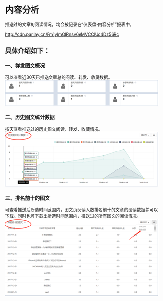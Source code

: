 # 内容分析

推送过的文章的阅读情况，均会被记录在“仪表盘-内容分析”报表中。

http://cdn.parllay.cn/Fm1ylmOIRnsv6eMVCClUc4Dz56Rc

## 具体介绍如下：

### 一、群发图文概况

可以查看近30天已推送文章总的阅读、转发、收藏数据。![](/assets/1516347197%281%29.png)

### 二、历史图文统计数据

按天查看推送过的历史图文阅读、转发、收藏情况。![](/assets/1516347299%281%29.png)

### 三、排名前十的图文

可查看推送后所选时间范围内，图文页阅读人数排名前十的文章的阅读数据并可以下载。同时也可下载出所选时间范围内，推送过的所有图文的阅读情况。![](/assets/1516347444%281%29.png)

